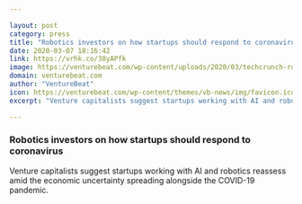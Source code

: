 ```yaml
---

layout: post
category: press
title: "Robotics investors on how startups should respond to coronavirus"
date: 2020-03-07 18:16:42
link: https://vrhk.co/38yAPfk
image: https://venturebeat.com/wp-content/uploads/2020/03/techcrunch-robotics-ai.png?w=1200&strip=all
domain: venturebeat.com
author: "VentureBeat"
icon: https://venturebeat.com/wp-content/themes/vb-news/img/favicon.ico
excerpt: "Venture capitalists suggest startups working with AI and robotics reassess amid the economic uncertainty spreading alongside the COVID-19 pandemic."

---
```


### Robotics investors on how startups should respond to coronavirus

Venture capitalists suggest startups working with AI and robotics reassess amid the economic uncertainty spreading alongside the COVID-19 pandemic.
